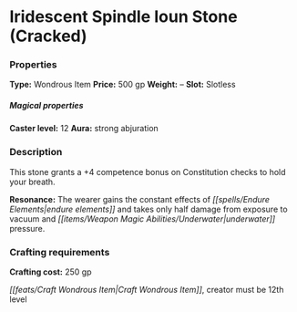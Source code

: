 ﻿---
Title: "Iridescent Spindle Ioun Stone (Cracked)"
Type: "Wondrous Item"
Price: "500 gp"
Weight: "–"
Slot: "Slotless"
Caster level: "12"
Aura: "strong abjuration"
Description: |
  "This stone grants a +4 competence bonus on Constitution checks to hold your breath.
  **Resonance:** The wearer gains the constant effects of _endure elements_ and takes only half damage from exposure to vacuum and underwater pressure."
Crafting cost: "250 gp"
Sources: "['Seekers of Secrets']"
---

# Iridescent Spindle Ioun Stone (Cracked)

### Properties

**Type:** Wondrous Item **Price:** 500 gp **Weight:** – **Slot:** Slotless

##### Magical properties

**Caster level:** 12 **Aura:** strong abjuration

### Description

This stone grants a +4 competence bonus on Constitution checks to hold your breath.

**Resonance:** The wearer gains the constant effects of _[[spells/Endure Elements|endure elements]]_ and takes only half damage from exposure to vacuum and _[[items/Weapon Magic Abilities/Underwater|underwater]]_ pressure.

### Crafting requirements

**Crafting cost:** 250 gp

_[[feats/Craft Wondrous Item|Craft Wondrous Item]]_, creator must be 12th level

